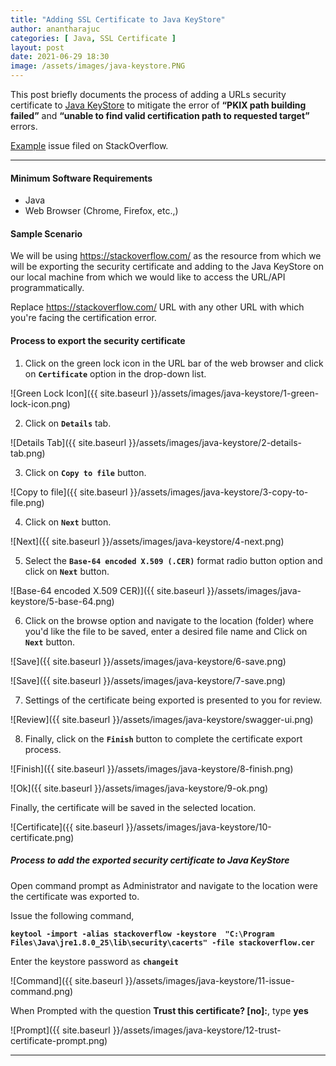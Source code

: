 ```yaml
---
title: "Adding SSL Certificate to Java KeyStore"
author: anantharajuc
categories: [ Java, SSL Certificate ]
layout: post
date: 2021-06-29 18:30
image: /assets/images/java-keystore.PNG
---
```


This post briefly documents the process of adding a URLs security certificate to [Java KeyStore](https://en.wikipedia.org/wiki/Java_KeyStore) to mitigate the error of **“PKIX path building failed”** and **“unable to find valid certification path to requested target”** errors.

[Example](https://stackoverflow.com/questions/21076179/pkix-path-building-failed-and-unable-to-find-valid-certification-path-to-requ) issue filed on StackOverflow.

---

#### Minimum Software Requirements

- Java
- Web Browser (Chrome, Firefox, etc.,)

#### Sample Scenario

We will be using https://stackoverflow.com/ as the resource from which we will be exporting the security certificate and adding to the Java KeyStore on our local machine from which we would like to access the URL/API programmatically.

Replace https://stackoverflow.com/ URL with any other URL with which you're facing the certification error.

#### Process to export the security certificate

01. Click on the green lock icon in the URL bar of the web browser and click on **`Certificate`** option in the drop-down list.

![Green Lock Icon]({{ site.baseurl }}/assets/images/java-keystore/1-green-lock-icon.png)  

02. Click on  **`Details`** tab.

![Details Tab]({{ site.baseurl }}/assets/images/java-keystore/2-details-tab.png)  

03. Click on **`Copy to file`** button. 

![Copy to file]({{ site.baseurl }}/assets/images/java-keystore/3-copy-to-file.png)  

04. Click on **`Next`** button.

![Next]({{ site.baseurl }}/assets/images/java-keystore/4-next.png)  

05. Select the **`Base-64 encoded X.509 (.CER)`** format radio button option and click on **`Next`** button.

![Base-64 encoded X.509 CER)]({{ site.baseurl }}/assets/images/java-keystore/5-base-64.png)  

06. Click on the browse option and navigate to the location (folder) where you'd like the file to be saved, enter a desired file name and Click on **`Next`** button.

![Save]({{ site.baseurl }}/assets/images/java-keystore/6-save.png)  

![Save]({{ site.baseurl }}/assets/images/java-keystore/7-save.png)  

07. Settings of the certificate being exported is presented to you for review.

![Review]({{ site.baseurl }}/assets/images/java-keystore/swagger-ui.png)  

08. Finally, click on the **`Finish`** button to complete the certificate export process.

![Finish]({{ site.baseurl }}/assets/images/java-keystore/8-finish.png)  

![Ok]({{ site.baseurl }}/assets/images/java-keystore/9-ok.png)  

Finally, the certificate will be saved in the selected location.

![Certificate]({{ site.baseurl }}/assets/images/java-keystore/10-certificate.png)  

##### Process to add the exported security certificate to Java KeyStore

Open command prompt as Administrator and navigate to the location were the certificate was exported to.

Issue the following command, 

**`keytool -import -alias stackoverflow -keystore  "C:\Program Files\Java\jre1.8.0_25\lib\security\cacerts" -file stackoverflow.cer`**

Enter the keystore password as **`changeit`**

![Command]({{ site.baseurl }}/assets/images/java-keystore/11-issue-command.png)  

When Prompted with the question **Trust this certificate? [no]:**, type **yes** 

![Prompt]({{ site.baseurl }}/assets/images/java-keystore/12-trust-certificate-prompt.png)  

---